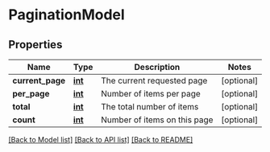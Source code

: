 # PaginationModel

## Properties
Name | Type | Description | Notes
------------ | ------------- | ------------- | -------------
**current_page** | [**int**](.md) | The current requested page | [optional] 
**per_page** | [**int**](.md) | Number of items per page | [optional] 
**total** | [**int**](.md) | The total number of items | [optional] 
**count** | [**int**](.md) | Number of items on this page | [optional] 


[[Back to Model list]](../README.md#documentation-for-models) [[Back to API list]](../README.md#documentation-for-api-endpoints) [[Back to README]](../README.md)


